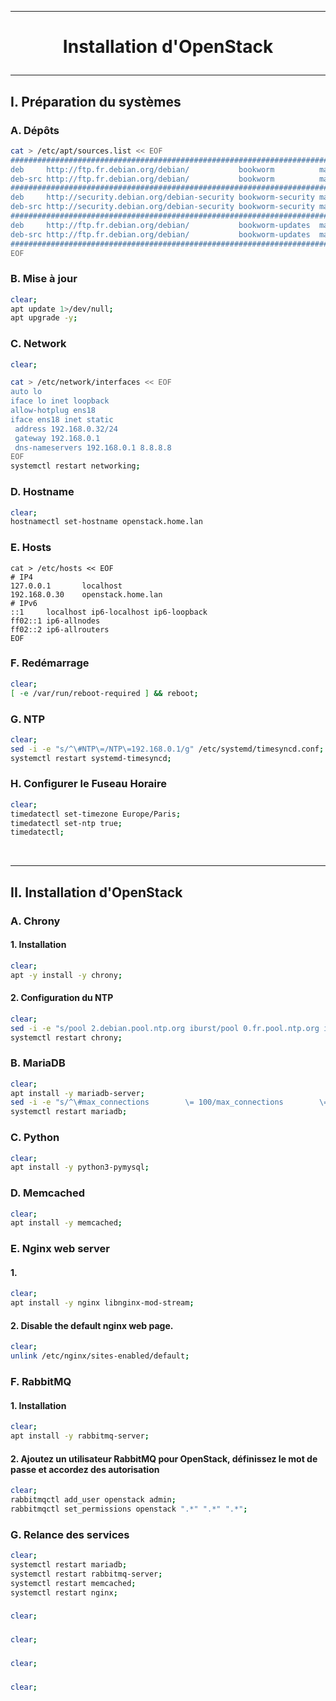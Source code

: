--------------------------------------------------------------------------------------------------------------------------------
# <p align='center'> Installation d'OpenStack </p>
--------------------------------------------------------------------------------------------------------------------------------
## I. Préparation du systèmes
### A. Dépôts
```bash
cat > /etc/apt/sources.list << EOF
###################################################################################################################
deb     http://ftp.fr.debian.org/debian/           bookworm          main non-free non-free-firmware contrib
deb-src http://ftp.fr.debian.org/debian/           bookworm          main non-free non-free-firmware contrib
###################################################################################################################
deb     http://security.debian.org/debian-security bookworm-security main non-free non-free-firmware contrib
deb-src http://security.debian.org/debian-security bookworm-security main non-free non-free-firmware contrib
###################################################################################################################
deb     http://ftp.fr.debian.org/debian/           bookworm-updates  main non-free non-free-firmware contrib
deb-src http://ftp.fr.debian.org/debian/           bookworm-updates  main non-free non-free-firmware contrib
###################################################################################################################
EOF
```

### B. Mise à jour
```bash
clear;
apt update 1>/dev/null;
apt upgrade -y;
```

### C. Network
```bash
clear;

cat > /etc/network/interfaces << EOF
auto lo
iface lo inet loopback
allow-hotplug ens18
iface ens18 inet static
 address 192.168.0.32/24
 gateway 192.168.0.1
 dns-nameservers 192.168.0.1 8.8.8.8
EOF
systemctl restart networking;
```

### D. Hostname
```bash
clear;
hostnamectl set-hostname openstack.home.lan
```

### E. Hosts
```
cat > /etc/hosts << EOF
# IP4
127.0.0.1       localhost
192.168.0.30    openstack.home.lan
# IPv6
::1     localhost ip6-localhost ip6-loopback
ff02::1 ip6-allnodes
ff02::2 ip6-allrouters
EOF
```

### F. Redémarrage
```bash
clear;
[ -e /var/run/reboot-required ] && reboot;
```

### G. NTP
```bash
clear;
sed -i -e "s/^\#NTP\=/NTP\=192.168.0.1/g" /etc/systemd/timesyncd.conf;
systemctl restart systemd-timesyncd;
```

### H. Configurer le Fuseau Horaire
```bash
clear;
timedatectl set-timezone Europe/Paris;
timedatectl set-ntp true;
timedatectl;
```


<br />

--------------------------------------------------------------------------------------------------------------------------------
##  II. Installation d'OpenStack
### A. Chrony
#### 1. Installation
```bash
clear;
apt -y install -y chrony;
```

#### 2. Configuration du NTP
```bash
clear;
sed -i -e "s/pool 2.debian.pool.ntp.org iburst/pool 0.fr.pool.ntp.org iburst/g" /etc/chrony/chrony.conf;
systemctl restart chrony;
```

### B. MariaDB
```bash
clear;
apt install -y mariadb-server;
sed -i -e "s/^\#max_connections        \= 100/max_connections        \= 700/g" /etc/mysql/mariadb.conf.d/50-server.cnf;
systemctl restart mariadb;
```

### C. Python
```bash
clear;
apt install -y python3-pymysql;
```

### D. Memcached
```bash
clear;
apt install -y memcached;
```

### E. Nginx web server
#### 1.
```bash
clear;
apt install -y nginx libnginx-mod-stream;
```

#### 2. Disable the default nginx web page.
```bash
clear;
unlink /etc/nginx/sites-enabled/default;
```

### F. RabbitMQ
#### 1. Installation
```bash
clear;
apt install -y rabbitmq-server;
```

#### 2. Ajoutez un utilisateur RabbitMQ pour OpenStack, définissez le mot de passe et accordez des autorisation
```bash
clear;
rabbitmqctl add_user openstack admin;
rabbitmqctl set_permissions openstack ".*" ".*" ".*";
```

### G. Relance des services
```bash
clear;
systemctl restart mariadb;
systemctl restart rabbitmq-server;
systemctl restart memcached;
systemctl restart nginx;
```


### 
```bash
clear;
```


### 
```bash
clear;
```


### 
```bash
clear;
```


### 
```bash
clear;
```



